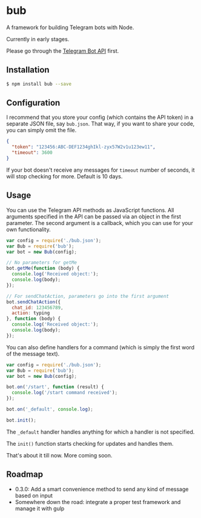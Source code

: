 # bub
A framework for building Telegram bots with Node.

Currently in early stages.

Please go through the [Telegram Bot API](https://core.telegram.org/bots/api) first.

## Installation
```bash
$ npm install bub --save
```

## Configuration
I recommend that you store your config (which contains the API token) in a separate JSON file, say `bub.json`. That way, if you want to share your code, you can simply omit the file.

```json
{
  "token": "123456:ABC-DEF1234ghIkl-zyx57W2v1u123ew11",
  "timeout": 3600
}
```

If your bot doesn't receive any messages for `timeout` number of seconds, it will stop checking for more. Default is 10 days.

## Usage
You can use the Telegram API methods as JavaScript functions. All arguments specified in the API can be passed via an object in the first parameter. The second argument is a callback, which you can use for your own functionality.

```javascript
var config = require('./bub.json');
var Bub = require('bub');
var bot = new Bub(config);

// No parameters for getMe
bot.getMe(function (body) {
  console.log('Received object:');
  console.log(body);
});

// For sendChatAction, parameters go into the first argument
bot.sendChatAction({
  chat_id: 123456789,
  action: typing
}, function (body) {
  console.log('Received object:');
  console.log(body);
});
```

You can also define handlers for a command (which is simply the first word of the message text).

```javascript
var config = require('./bub.json');
var Bub = require('bub');
var bot = new Bub(config);

bot.on('/start', function (result) {
  console.log('/start command received');
});

bot.on('_default', console.log);

bot.init();
```

The `_default` handler handles anything for which a handler is not specified.

The `init()` function starts checking for updates and handles them.

That's about it till now. More coming soon.

## Roadmap
- 0.3.0: Add a smart convenience method to send any kind of message based on input
- Somewhere down the road: integrate a proper test framework and manage it with gulp
